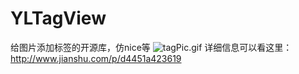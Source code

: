 # YLTagView
给图片添加标签的开源库，仿nice等
![tagPic.gif](http://upload-images.jianshu.io/upload_images/1429107-8364f6bad3041bbb.gif?imageMogr2/auto-orient/strip)
详细信息可以看这里：http://www.jianshu.com/p/d4451a423619
